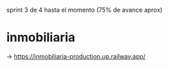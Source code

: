sprint 3 de 4 hasta el momento (75% de avance aprox)

# inmobiliaria
-> https://inmobiliaria-production.up.railway.app/
